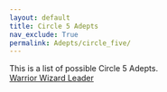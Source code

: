 ```yaml
---
layout: default
title: Circle 5 Adepts
nav_exclude: True
permalink: Adepts/circle_five/
---
```



This is a list of possible Circle 5 Adepts.
<br>
[Warrior Wizard Leader](warrior_wizard_leader)